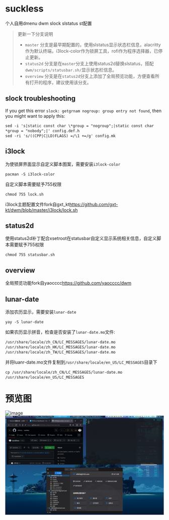 # suckless
个人自用dmenu dwm slock slstatus st配置

>更新一下分支说明
>- `master` 分支是最早期配置的，使用slstatus显示状态栏信息，alacritty作为默认终端，i3lock-color作为锁屏工具，rofi作为程序选择器，已停止更新。
>- `status2d` 分支是在`master`分支上使用status2d替换slstatus，搭配`dwm/scripts/statusbar.sh/`显示状态栏信息。
>- `overview` 分支是在`status2d`分支上添加了全局预览功能，方便查看所有打开的程序，建议使用该分支。

## slock troubleshooting
If you get this error `slock: getgrnam nogroup: group entry not found`, then you might want to apply this:
```shell
sed -i 's|static const char \*group = "nogroup";|static const char *group = "nobody";|' config.def.h
sed -ri 's/((CPP|C|LD)FLAGS) =/\1 +=/g' config.mk
```

## i3lock
为使锁屏界面显示自定义脚本图案，需要安装`i3lock-color`
```shell
pacman -S i3lock-color
```
自定义脚本需要赋予755权限
```shell
chmod 755 lock.sh
```
i3lock主题配置文件fork自gxt_kt<https://github.com/gxt-kt/dwm/blob/master/i3lock/lock.sh>

## status2d
使用status2d补丁配合xsetroot在statusbar自定义显示系统相关信息，自定义脚本需要赋予755权限
```shell
chmod 755 statusbar.sh
```
## overview
全局预览功能fork自yaocccc<https://github.com/yaocccc/dwm>

## lunar-date
添加农历显示，需要安装`lunar-date`
```shell
yay -S lunar-date
```
如果农历显示拼音，检查是否安装了`lunar-date.mo`文件:
```shell
/usr/share/locale/zh_CN/LC_MESSAGES/lunar-date.mo
/usr/share/locale/zh_HK/LC_MESSAGES/lunar-date.mo
/usr/share/locale/zh_TW/LC_MESSAGES/lunar-date.mo
```
并将luanr-date.mo文件复制到`/usr/share/locale/en_US/LC_MESSAGES`目录下
```shell
cp /usr/share/locale/zh_CN/LC_MESSAGES/lunar-date.mo /usr/share/locale/en_US/LC_MESSAGES
```
# 预览图
![image](https://github.com/sl903dj/suckless/blob/overview/2024-03-08_15-47.png)
![image](https://github.com/sl903dj/suckless/blob/overview/2024-03-08_15-49.png)
